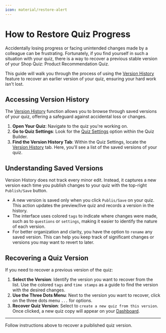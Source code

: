 ```yaml
---
icon: material/restore-alert
---
```


# How to Restore Quiz Progress

Accidentally losing progress or facing unintended changes made by a colleague can be frustrating. Fortunately, if you find yourself in such a situation with your quiz, there is a way to recover a previous stable version of your Shop Quiz: Product Recommendation Quiz. 

This guide will walk you through the process of using the [Version History](https://docs.revenuehunt.com/reference/quiz-builder/#version-history) feature to recover an earlier version of your quiz, ensuring your hard work isn't lost.

## Accessing Version History

The [Version History](https://docs.revenuehunt.com/reference/quiz-builder/#version-history) function allows you to browse through saved versions of your quiz, offering a safeguard against accidental loss or changes.

1. **Open Your Quiz**: Navigate to the quiz you're working on.
2. **Go to Quiz Settings**: Look for the [Quiz Settings](https://docs.revenuehunt.com/reference/quiz-builder/#quiz-settings) option within the Quiz Builder.
3. **Find the Version History Tab**: Within the Quiz Settings, locate the [Version History](https://docs.revenuehunt.com/reference/quiz-builder/#version-history) tab. Here, you'll see a list of the saved versions of your quiz.

## Understanding Saved Versions

Version History does not track every minor edit. Instead, it captures a new version each time you publish changes to your quiz with the top-right `Publish/Save` button. 

- A new version is saved only when you click `Publis/Save` on your quiz. This action updates the preview/live quiz and records a version in the history. 
- The interface uses colored `tags` to indicate where changes were made, such as to `questions` or `settings`, making it easier to identify the nature of each version. 
- For better organization and clarity, you have the option to `rename` any saved version. This can help you keep track of significant changes or versions you may want to revert to later.

## Recovering a Quiz Version

If you need to recover a previous version of the quiz:

1. **Select the Version**: Identify the version you want to recover from the list. Use the colored `tags` and `time stamps` as a guide to find the version with the desired changes.
2. **Use the Three Dots Menu**: Next to the version you want to recover, click on the three dots menu `...` for options.
3. **Recover Quiz Version**: Select to `create a new quiz from this version`. Once clicked, a new quiz copy will appear on your [Dashboard](https://docs.revenuehunt.com/reference/dashboard/).

---
Follow instructions above to recover a puiblished quiz version.
